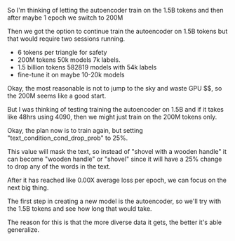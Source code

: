 So I'm thinking of letting the autoencoder train on the 1.5B tokens and then after maybe 1 epoch we switch to 200M 

Then we got the option to continue train the autoencoder on 1.5B tokens but that would require two sessions running.

* 6 tokens per triangle for safety
* 200M  tokens 50k models 7k labels.
* 1.5 billion tokens  582819 models with 54k labels
* fine-tune it on maybe 10-20k models

Okay, the most reasonable is not to jump to the sky and waste GPU $$, so the 200M seems like a good start.

But I was thinking of testing training the autoencoder on 1.5B and if it takes like 48hrs using 4090, then we might just train on the 200M tokens only.

Okay, the plan now is to train again, but setting "text_condition_cond_drop_prob" to 25%.

This value will mask the text, so instead of "shovel with a wooden handle" it can become "wooden handle" or "shovel" since it will have a 25% change to drop any of the words in the text.

After it has reached like 0.00X average loss per epoch, we can focus on the next big thing.

The first step in creating a new model is the autoencoder, so we'll try with the 1.5B tokens and see how long that would take.

The reason for this is that the more diverse data it gets, the better it's able generalize.
